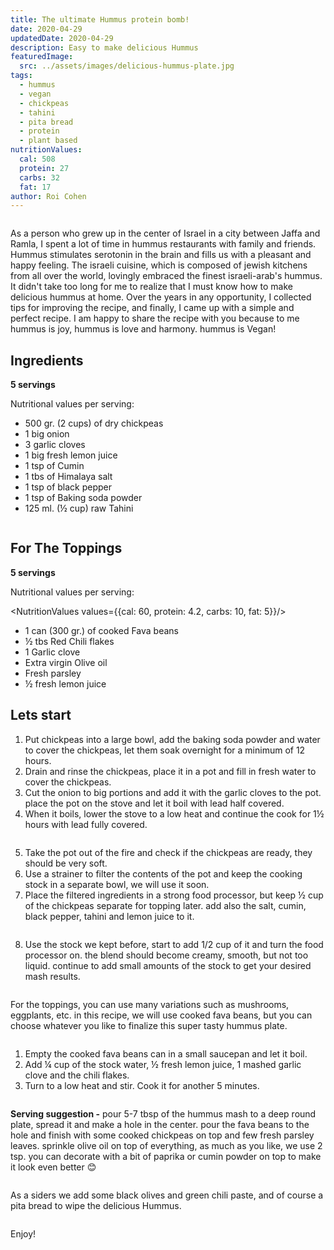 ```yaml
---
title: The ultimate Hummus protein bomb!
date: 2020-04-29
updatedDate: 2020-04-29
description: Easy to make delicious Hummus
featuredImage:
  src: ../assets/images/delicious-hummus-plate.jpg
tags:
  - hummus
  - vegan
  - chickpeas
  - tahini
  - pita bread
  - protein
  - plant based
nutritionValues:
  cal: 508
  protein: 27
  carbs: 32
  fat: 17
author: Roi Cohen
---
```


<Image filename="delicious-hummus-plate"/>

As a person who grew up in the center of Israel in a city between Jaffa and Ramla, I spent a lot of time in hummus restaurants with family and friends. Hummus stimulates serotonin in the brain and fills us with a pleasant and happy feeling. The israeli cuisine, which is composed of jewish kitchens from all over the world, lovingly embraced the finest israeli-arab's hummus.
It didn't take too long for me to realize that I must know how to make delicious hummus at home.
Over the years in any opportunity, I collected tips for improving the recipe, and finally, I came up with a simple and perfect recipe.
I am happy to share the recipe with you because to me hummus is joy, hummus is love and harmony.
hummus is Vegan!

## Ingredients

**5 servings**

Nutritional values per serving:

<NutritionValues fileName="the-ultimate-hummus-protein-bomb"/>

- 500 gr. (2 cups) of dry chickpeas
- 1 big onion
- 3 garlic cloves
- 1 big fresh lemon juice
- 1 tsp of Cumin
- 1 tbs of Himalaya salt
- 1 tsp of black pepper
- 1 tsp of Baking soda powder
- 125 ml. (½ cup) raw Tahini

<Image filename="lemon-chickpeas-tahini"/>

## For The Toppings

**5 servings**

Nutritional values per serving:

<NutritionValues values={{cal: 60, protein: 4.2, carbs: 10, fat: 5}}/>

- 1 can (300 gr.) of cooked Fava beans
- ½ tbs Red Chili flakes
- 1 Garlic clove
- Extra virgin Olive oil
- Fresh parsley
- ½ fresh lemon juice

## Lets start 

1. Put chickpeas into a large bowl, add the baking soda powder and water to cover the chickpeas, let them soak overnight for a minimum of 12 hours.
2. Drain and rinse the chickpeas, place it in a pot and fill in fresh water to cover the chickpeas. 
3. Cut the onion to big portions and add it with the garlic cloves to the pot. place the pot on the stove and let it boil with lead half covered.
4. When it boils, lower the stove to a low heat and continue the cook for 1½ hours with lead fully covered.

<Image filename="cooking-chickpeas"/>

5. Take the pot out of the fire and check if the chickpeas are ready, they should be very soft.
6. Use a strainer to filter the contents of the pot and keep the cooking stock in a separate bowl, we will use it soon. 
7. Place the filtered ingredients in a strong food processor, but keep ½ cup of the chickpeas separate for topping later. add also the salt, cumin, black pepper, tahini and lemon juice to it. 

<Image filename="chickpeas-in-food-processor"/>
 
8. Use the stock we kept before, start to add 1/2 cup of it and turn the food processor on. the blend should become creamy, smooth, but not too liquid. continue to add small amounts of the stock to get your desired mash results.

<Image filename="mashed-hummus"/>

For the toppings, you can use many variations such as mushrooms, eggplants, etc. in this recipe, we will use cooked fava beans, but you can choose whatever you like to finalize this super tasty hummus plate.

<Image filename="cooking-fava-beans"/>

1. Empty the cooked fava beans can in a small saucepan and let it boil. 
2. Add ¼ cup of the stock water, ½ fresh lemon juice, 1 mashed garlic clove and the chili flakes. 
3. Turn to a low heat and stir. Cook it for another 5 minutes.

<Image filename="mashed-fava-beans"/>

**Serving suggestion -**
pour 5-7 tbsp of the hummus mash to a deep round plate, spread it and make a hole in the center. pour the fava beans to the hole and finish with some cooked chickpeas on top and few fresh parsley leaves. sprinkle olive oil on top of everything, as much as you like, we use 2 tsp.
you can decorate with a bit of paprika or cumin powder on top to make it look even better 😊

<Image filename="delicious-hummus-plate" />

As a siders we add some black olives and green chili paste, and of course a pita bread to wipe the delicious Hummus.

<Image filename="pita-bread-olives-green-chili-paste" />

Enjoy!
